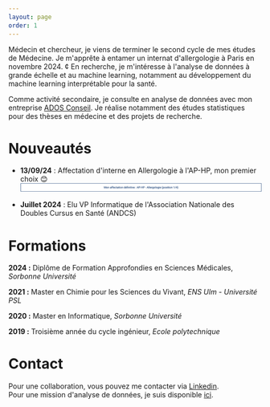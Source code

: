 ```yaml
---
layout: page
order: 1
---
```


<!-- <head>
    <meta charset="UTF-8">
    <meta name="photo" content="width=device-width, initial-scale=1.0">
    <style>
        .circular-photo {
            width: 250px; /* Ajustez la taille selon vos préférences */
            height: 250px; /* Ajustez la taille selon vos préférences */
            border-radius: 100%;
            overflow: hidden;
            display: block;
            margin-left: auto;
            margin-right: auto;
            margin-top: auto;
            margin-bottom: auto;
        }
    </style>
</head>

<img src="photo.png" alt="Photo de moi" class="circular-photo">   <br><br> -->

Médecin et chercheur, je viens de terminer le second cycle de mes études de Médecine. Je m'apprête à entamer un internat d'allergologie à Paris en novembre 2024.
¢
En recherche, je m'intéresse à l'analyse de données à grande échelle et au machine learning, notamment au développement du machine learning interprétable pour la santé.

Comme activité secondaire, je consulte en analyse de données avec mon entreprise [ADOS Conseil](https://ados-conseil.github.io/). Je réalise notamment des études statistiques pour des thèses en médecine et des projets de recherche.

# Nouveautés

* **13/09/24** : Affectation d'interne en Allergologie à l'AP-HP, mon premier choix 😊   
![Affectation](pictures/affectation.png "Affectation")
  
* **Juillet 2024** : Elu VP Informatique de l'Association Nationale des Doubles Cursus en Santé (ANDCS)

# Formations

**2024 :** Diplôme de Formation Approfondies en Sciences Médicales, *Sorbonne Université*

**2021 :** Master en Chimie pour les Sciences du Vivant, *ENS Ulm - Université PSL*

**2020 :** Master en Informatique, *Sorbonne Université*

**2019 :** Troisième année du cycle ingénieur, *Ecole polytechnique*

# Contact

Pour une collaboration, vous pouvez me contacter via [Linkedin](https://www.linkedin.com/in/yanis-bendjelal/?locale=fr_FR).  
Pour une mission d'analyse de données, je suis disponible [ici](https://ados-conseil.github.io/).
